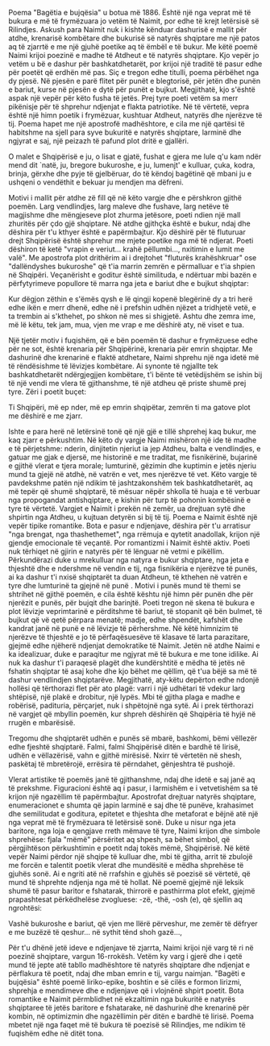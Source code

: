 Poema "Bagëtia e bujqësia" u botua më 1886. Është një nga veprat më të bukura e më të frymëzuara jo vetëm të Naimit, por edhe të krejt letërsisë së Rilindjes. Askush para Naimit nuk i kishte kënduar dashurisë e mallit për atdhe, krenarisë kombëtare dhe bukurisë së natyrës shqiptare me një patos aq të zjarrtë e me një gjuhë poetike aq të ëmbël e të bukur.
Me këtë poemë Naimi krijoi poezinë e madhe të Atdheut e të natyrës shqiptare. Kjo vepër jo vetëm u bë e dashur për bashkatdhetarët, por krijoi një traditë të pasur edhe për poetët që erdhën më pas.
Siç e tregon edhe titulli, poema përbëhet nga dy pjesë. Në pjesën e parë flitet për punët e blegtorisë, për jetën dhe punën e bariut, kurse në pjesën e dytë për punët e bujkut. Megjithatë, kjo s'është aspak një vepër për këto fusha të jetës.
Prej tyre poeti vetëm sa merr pikënisje për të shprehur ndjenjat e flakta patriotike. Në të vërtetë, vepra është një himn poetik i frymëzuar, kushtuar Atdheut, natyrës dhe njerëzve të tij.
Poema hapet me një apostrofë madhështore, e cila me një qartësi të habitshme na sjell para syve bukuritë e natyrës shqiptare, larminë dhe ngjyrat e saj, një peizazh të pafund plot dritë e gjallëri.

O malet e Shqipërisë e ju, o lisat e gjatë,
fushat e gjera me lule q'u kam ndër mend dit `natë,
ju, bregore bukuroshe, e ju, lumenjt' e kulluar,
çuka, kodra, brinja, gërxhe dhe pyje të gjelbëruar,
do të këndoj bagëtinë që mbani ju e ushqeni
o vendëthit e bekuar ju mendjen ma dëfreni.

Motivi i mallit për atdhe zë fill që në këto vargje dhe e përshkron gjithë poemën. Larg vendlindjes, larg maleve dhe fushave, larg netëve të magjishme dhe mëngjeseve plot zhurma jetësore, poeti ndien një mall zhuritës për çdo gjë shqiptare. Në atdhe gjithçka është e bukur, ndaj dhe dëshira për t'u kthyer është e papërmbajtur.
Kjo dëshirë për të fluturuar drejt Shqipërisë është shprehur me mjete poetike nga më të ndjerat. Poeti dëshiron të ketë "vrapin e veriut… krahë pëllumbi…, nxitimin e lumit me valë". Me apostrofa plot drithërim ai i drejtohet "fluturës krahëshkruar" ose "dallëndyshes bukuroshe" që t'ia marrin zemrën e përmalluar e t'ia shpien në Shqipëri. Veçanërisht e goditur është similituda, e ndërtuar mbi bazën e përfytyrimeve popullore të marra nga jeta e bariut dhe e bujkut shqiptar:

Kur dëgjon zëthin e s'ëmës qysh e lë qingji kopenë
blegërinë dy a tri herë edhe ikën e merr dhenë,
edhe në i prefshin udhën njëzet a tridhjetë vetë,
e ta trembin ai s'kthehet, po shkon në mes si shigjetë.
Ashtu dhe zemra ime, më lë këtu, tek jam, mua,
vjen me vrap e me dëshirë aty, në viset e tua.

Një tjetër motiv i fuqishëm, që e bën poemën të dashur e frymëzuese edhe për ne sot, është krenaria për Shqipërinë, krenaria për emrin shqiptar. Me dashurinë dhe krenarinë e flaktë atdhetare, Naimi shprehu një nga idetë më të rëndësishme të lëvizjes kombëtare. Ai synonte të ngjallte tek bashkatdhetarët ndërgjegjjen kombëtare, t'i bënte të vetëdijshëm se ishin bij të një vendi me vlera të gjithanshme, të një atdheu që priste shumë prej tyre. Zëri i poetit buçet:

Ti Shqipëri, më ep nder, më ep emrin shqipëtar,
zemrën ti ma gatove plot me dëshirë e me zjarr.

Ishte e para herë në letërsinë tonë që një gjë e tillë shprehej kaq bukur, me kaq zjarr e përkushtim. Në këto dy vargje Naimi mishëron një ide të madhe e të përjetshme: nderin, dinjitetin njeriut ia jep Atdheu, balta e vendlindjes, e gatuar me gjak e djersë, me historinë e me traditat, me fisnikërinë, bujarinë e gjithë vlerat e tjera morale; lumturinë, gëzimin dhe kuptimin e jetës njeriu mund ta gjejë në atdhè, në vatrën e vet, mes njerëzve të vet.
Këto vargje të pavdekshme patën një ndikim të jashtzakonshëm tek bashkatdhetarët, aq më tepër që shumë shqiptarë, të mësuar nëpër shkolla të huaja e të verbuar nga propogandat antishqiptare, e kishin për turp të pohonin kombësinë e tyre të vërtetë. Vargjet e Naimit i prekën në zemër, ua drejtuan sytë dhe shpirtin nga Atdheu, u kujtuan detyrën si bij të tij.
Poema e Naimit është një vepër tipike romantike. Bota e pasur e ndjenjave, dëshira për t'u arratisur "nga brengat, nga thashethemet", nga rrëmuja e qytetit anadollak, krijon një gjendje emocionale të veçantë. Por romantizmi i Naimit është aktiv. Poeti nuk tërhiqet në gjirin e natyrës për të lënguar në vetmi e pikëllim. Përkundërazi duke u mrekulluar nga natyra e bukur shqiptare, nga jeta e thjeshtë dhe e ndershme në vendin e tij, nga fisnikëria e njerëzve të punës, ai ka dashur t'i nxisë shqiptarët ta duan Atdheun, të kthehen në vatrën e tyre dhe lumturinë ta gjejnë në punë .
Motivi i punës mund të themi se shtrihet në gjithë poemën, e cila është kështu një himn për punën dhe për njerëzit e punës, për bujqit dhe barinjtë. Poeti tregon në skena të bukura e plot lëvizje veprimtarinë e përditshme të bariut, të stopanit që bën bulmet, të bujkut që vë qetë përpara menatë; madje, edhe shpendët, kafshët dhe kandrat janë në punë e në lëvizje të përhershme. Në këtë himnizim të njerëzve të thjeshtë e jo të përfaqësuesëve të klasave të larta parazitare, gjejmë edhe njëherë ndjenjat demokratike të Naimit.
Jetën në atdhe Naimi e ka idealizuar, duke e paraqitur me ngjyrat më të bukura e me tone idilike. Ai nuk ka dashur t'i paraqesë plagët dhe kundërshtitë e mëdha të jetës në fshatin shqiptar të asaj kohe dhe kjo bëhet me qëllim, që t'ua bëjë sa më të dashur vendlindjen shqiptarëve. Megjithatë, aty-këtu depërton edhe ndonjë hollësi që tërthorazi flet për ato plagë: varri i një udhëtari të vdekur larg shtëpisë, një plakë e drobitur, një lypës. Mbi të gjitha plaga e madhe e robërisë, padituria, përçarjet, nuk i shpëtojnë nga sytë. Ai i prek tërthorazi në vargjet që mbyllin poemën, kur shpreh dëshirën që Shqipëria të hyjë në rrugën e mbarësisë.

Tregomu dhe shqiptarët udhën e punës së mbarë,
bashkomi, bëmi vëllezër edhe fjeshtë shqiptarë.
Falmi, falmi Shqipërisë ditën e bardhë të lirisë,
udhën e vëllazërisë, vahn e gjithë mirësisë.
Nxirr të vërtetën në shesh, paskëtaj të mbretërojë,
errësira të përndahet, gënjeshtra të pushojë.

Vlerat artistike të poemës janë të gjithanshme, ndaj dhe idetë e saj janë aq të prekshme. Figuracioni është aq i pasur, i larmishëm e i vetvetishëm sa të krijon një ngazëllim të papërmbajtur. Apostrofat drejtuar natyrës shqiptare, enumeracionet e shumta që japin larminë e saj dhe të punëve, krahasimet dhe semilitudat e goditura, epitetet e thjeshta dhe metaforat e bëjnë atë një nga veprat më të frymëzuara të letërsisë sonë. Duke u nisur nga jeta baritore, nga loja e qengjave rreth mëmave të tyre, Naimi krijon dhe simbole shprehëse: fjala "mëmë" përsëritet aq shpesh, sa bëhet simbol, që përgjihtëson përkushtimin e poetit ndaj tokës mëmë, Shqipërisë.
Në këtë vepër Naimi përdor një shqipe të kulluar dhe, mbi të gjitha, arrit të zbulojë me forcën e talentit poetik vlerat dhe mundësitë e mëdha shprehëse të gjuhës sonë. Ai e ngriti atë në rrafshin e gjuhës së poezisë së vërtetë, që mund të shprehte ndjenja nga më të hollat. Në poemë gjejmë një leksik shumë të pasur baritor e fshatarak, thirrorë e pasthirrma plot efekt, gjejmë prapashtesat përkëdhelëse zvogluese: -zë, -thë, -osh (e), që sjellin aq ngrohtësi:

Vashë bukuroshe e bariut, që vjen me llërë përveshur,
me zemër të dëfryer e me buzëzë të qeshur…
në sythit tënd shoh gazë…,

Për t'u dhënë jetë ideve e ndjenjave të zjarrta, Naimi krijoi një varg të ri në poezinë shqiptare, vargun 16-rrokësh.
Vetëm ky varg i gjerë dhe i qetë mund të jepte atë tabllo madhështore të natyrës shqiptare dhe ndjenjat e përflakura të poetit, ndaj dhe mban emrin e tij, vargu naimjan.
"Bagëti e bujqësia" është poemë liriko-epike, boshtin e së cilës e formon lirizmi, shprehja e mendimeve dhe e ndjenjave që i vlojnënë shpirt poetit. Bota romantike e Naimit përmblidhet në ekzaltimin nga bukuritë e natyrës shqiptaree të jetës baritore e fshatarake, në dashurinë dhe krenarinë për kombin, në optimizmin dhe ngazëllimin për ditën e bardhë të lirisë. Poema mbetet një nga faqet më të bukura të poezisë së Rilindjes, me ndikim të fuqishëm edhe në ditët tona.